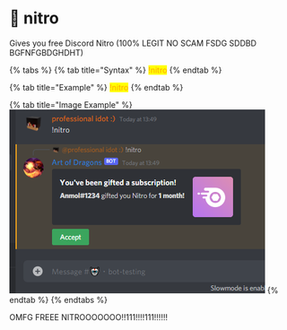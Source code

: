 # 🎀 nitro

Gives you free Discord Nitro (100% LEGIT NO SCAM FSDG SDDBD BGFNFGBDGHDHT)

{% tabs %}
{% tab title="Syntax" %}
<mark style="color:orange;">!nitro</mark>
{% endtab %}

{% tab title="Example" %}
<mark style="color:orange;">!nitro</mark>
{% endtab %}

{% tab title="Image Example" %}
![](<../.gitbook/assets/image (5).png>)
{% endtab %}
{% endtabs %}

OMFG FREEE NITROOOOOOO!!111!!!!111!!!!!!
